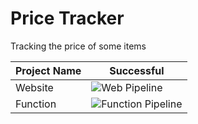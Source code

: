 # Price Tracker
Tracking the price of some items

Project Name | Successful
--- | ---
Website | ![Web Pipeline](https://dev.azure.com/sblasbla/PriceProject/_apis/build/status/Price.Web ) 
Function | ![Function Pipeline](https://dev.azure.com/sblasbla/PriceProject/_apis/build/status/Price.Function)
